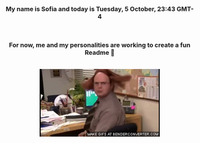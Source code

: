 


<div align="center">
<h3 >My name is Sofia and today is Tuesday, 5 October, 23:43 GMT-4</h3><br>
<h3 >For now, me and my personalities are working to create a fun Readme 👋
</h3><br>
<img src='img/dwight.gif' alt='working...'/>
</div>
